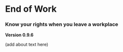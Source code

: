 # End of Work
### Know your rights when you leave a workplace

__Version 0.9.6__

(add about text here)
